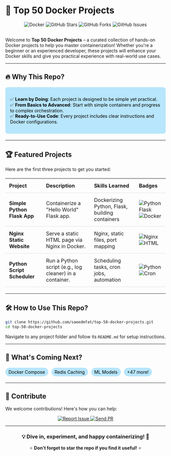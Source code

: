 # 🚀 Top 50 Docker Projects  

<div align="center">
  <img src="https://img.shields.io/badge/Docker-2496ED?style=for-the-badge&logo=docker&logoColor=white" alt="Docker">
  <img src="https://img.shields.io/github/stars/saeedmfat/top-50-docker-projects?style=for-the-badge" alt="GitHub Stars">
  <img src="https://img.shields.io/github/forks/saeedmfat/top-50-docker-projects?style=for-the-badge" alt="GitHub Forks">
  <img src="https://img.shields.io/github/issues/saeedmfat/top-50-docker-projects?style=for-the-badge" alt="GitHub Issues">
</div>

<br>

Welcome to **Top 50 Docker Projects** – a curated collection of hands-on Docker projects to help you master containerization! Whether you're a beginner or an experienced developer, these projects will enhance your Docker skills and give you practical experience with real-world use cases.

---

## 🔥 Why This Repo?

<div style="background-color: #b8e6fcff; color: black  ; padding: 15px; border-radius: 8px; margin: 20px 0;">
  <ul style="list-style-type: none; padding-left: 0;">
    <li>✅ <strong>Learn by Doing</strong>: Each project is designed to be simple yet practical.</li>
    <li>✅ <strong>From Basics to Advanced</strong>: Start with simple containers and progress to complex orchestration.</li>
    <li>✅ <strong>Ready-to-Use Code</strong>: Every project includes clear instructions and Docker configurations.</li>
  </ul>
</div>

---

## 🏆 Featured Projects

Here are the first three projects to get you started:

<table >
  <tr>
    <th>Project</th>
    <th>Description</th>
    <th>Skills Learned</th>
    <th>Badges</th>
  </tr>
  <tr>
    <td><strong>Simple Python Flask App</strong></td>
    <td>Containerize a "Hello World" Flask app.</td>
    <td>Dockerizing Python, Flask, building containers</td>
    <td>
      <img src="https://img.shields.io/badge/Python-Flask-000000?style=flat&logo=python" alt="Python Flask">
      <img src="https://img.shields.io/badge/Docker-Container-2496ED?style=flat&logo=docker" alt="Docker">
    </td>
  </tr>
  <tr>
    <td><strong>Nginx Static Website</strong></td>
    <td>Serve a static HTML page via Nginx in Docker.</td>
    <td>Nginx, static files, port mapping</td>
    <td>
      <img src="https://img.shields.io/badge/Nginx-009639?style=flat&logo=nginx" alt="Nginx">
      <img src="https://img.shields.io/badge/Static-HTML-E34F26?style=flat&logo=html5" alt="HTML">
    </td>
  </tr>
  <tr>
    <td><strong>Python Script Scheduler</strong></td>
    <td>Run a Python script (e.g., log cleaner) in a container.</td>
    <td>Scheduling tasks, cron jobs, automation</td>
    <td>
      <img src="https://img.shields.io/badge/Python-Script-3776AB?style=flat&logo=python" alt="Python">
      <img src="https://img.shields.io/badge/Cron-Jobs-000000?style=flat" alt="Cron">
    </td>
  </tr>
</table>

---

## 🛠️ How to Use This Repo?

```sh
git clone https://github.com/saeedmfat/top-50-docker-projects.git
cd top-50-docker-projects
```

Navigate to any project folder and follow its `README.md` for setup instructions.

---

## 🚧 What's Coming Next?

<div style="display: flex; flex-wrap: wrap; gap: 10px; margin: 20px 0;">
  <span style="background: #b8e6fcff;color : black ; padding: 5px 10px; border-radius: 20px;">Docker Compose</span>
  <span style="background: #b8e6fcff; color : black ; padding: 5px 10px; border-radius: 20px;">Redis Caching</span>
  <span style="background: #b8e6fcff; color : black ; padding: 5px 10px; border-radius: 20px;">ML Models</span>
  <span style="background: #b8e6fcff; color : black ; padding: 5px 10px; border-radius: 20px;">+47 more!</span>
</div>

---

## 🤝 Contribute

We welcome contributions! Here's how you can help:

<div align="center">
  <a href="https://github.com/saeedmfat/top-50-docker-projects/issues">
    <img src="https://img.shields.io/badge/Report-Issue-red?style=for-the-badge" alt="Report Issue">
  </a>
  <a href="https://github.com/saeedmfat/top-50-docker-projects/pulls">
    <img src="https://img.shields.io/badge/Send-PR-blue?style=for-the-badge" alt="Send PR">
  </a>
</div>

---

<div align="center">
  <h3>💡 Dive in, experiment, and happy containerizing! 🐳</h3>
  <p>⭐ <strong>Don't forget to star the repo if you find it useful!</strong> ⭐</p>
</div>

<style>
  table {
    width: 100%;
    border-collapse: collapse;
    margin: 20px 0;
  }
  th, td {
    padding: 12px;
    text-align: left;
    border-bottom: 1px solid #ddd;
  }
  th {
    color : black
    background-color: #3aa5a8ff;
  }
  tr:hover {
    color : blue
    background-color: #030303ff;
  }
</style>